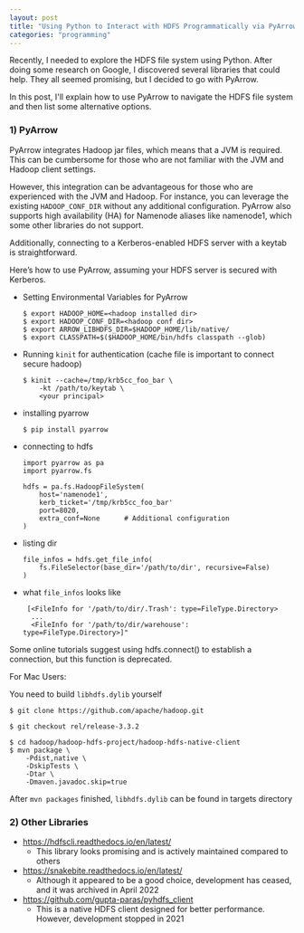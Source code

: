 ```yaml
---
layout: post
title: "Using Python to Interact with HDFS Programmatically via PyArrow"
categories: "programming"
---
```


Recently, I needed to explore the HDFS file system using Python. After doing some research on Google, I discovered several libraries that could help. They all seemed promising, but I decided to go with PyArrow.

In this post, I'll explain how to use PyArrow to navigate the HDFS file system and then list some alternative options.

### 1) PyArrow

PyArrow integrates Hadoop jar files, which means that a JVM is required. This can be cumbersome for those who are not familiar with the JVM and Hadoop client settings.

However, this integration can be advantageous for those who are experienced with the JVM and Hadoop. For instance, you can leverage the existing `HADOOP_CONF_DIR` without any additional configuration. PyArrow also supports high availability (HA) for Namenode aliases like namenode1, which some other libraries do not support.

Additionally, connecting to a Kerberos-enabled HDFS server with a keytab is straightforward.

Here’s how to use PyArrow, assuming your HDFS server is secured with Kerberos.

- Setting Environmental Variables for PyArrow
  ```
  $ export HADOOP_HOME=<hadoop installed dir>
  $ export HADOOP_CONF_DIR=<hadoop conf dir>
  $ export ARROW_LIBHDFS_DIR=$HADOOP_HOME/lib/native/
  $ export CLASSPATH=$($HADOOP_HOME/bin/hdfs classpath --glob)
  ```
- Running `kinit` for authentication (cache file is important to connect secure hadoop)
  ```
  $ kinit --cache=/tmp/krb5cc_foo_bar \
      -kt /path/to/keytab \
      <your principal>
  ```
- installing pyarrow
  ```
  $ pip install pyarrow
  ```
- connecting to hdfs
  ```
  import pyarrow as pa
  import pyarrow.fs

  hdfs = pa.fs.HadoopFileSystem(
      host='namenode1',
      kerb_ticket='/tmp/krb5cc_foo_bar'
      port=8020,
      extra_conf=None      # Additional configuration
  )
  ```
- listing dir
  ```
  file_infos = hdfs.get_file_info(
      fs.FileSelector(base_dir='/path/to/dir', recursive=False)
  )
  ```
- what `file_infos` looks like
  ```
   [<FileInfo for '/path/to/dir/.Trash': type=FileType.Directory>
    ...
    <FileInfo for '/path/to/dir/warehouse': type=FileType.Directory>]"
  ```

Some online tutorials suggest using hdfs.connect() to establish a connection, but this function is deprecated.

For Mac Users:

You need to build `libhdfs.dylib` yourself

```
$ git clone https://github.com/apache/hadoop.git

$ git checkout rel/release-3.3.2

$ cd hadoop/hadoop-hdfs-project/hadoop-hdfs-native-client
$ mvn package \
    -Pdist,native \
    -DskipTests \
    -Dtar \
    -Dmaven.javadoc.skip=true
```

After `mvn packages` finished, `libhdfs.dylib` can be found in targets directory

### 2) Other Libraries

- https://hdfscli.readthedocs.io/en/latest/
  - This library looks promising and is actively maintained compared to others
- https://snakebite.readthedocs.io/en/latest/
  - Although it appeared to be a good choice, development has ceased, and it was archived in April 2022
- https://github.com/gupta-paras/pyhdfs_client
  - This is a native HDFS client designed for better performance. However, development stopped in 2021
